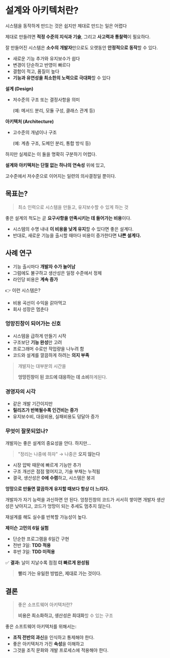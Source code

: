 # 설계와 아키텍처란?

시스템을 동작하게 만드는 것은 쉽지만 제대로 만드는 일은 어렵다

제대로 만들려면 **적정 수준의 지식과 기술**, 그리고 **사고력과 통찰력**이 필요하다.

잘 만들어진 시스템은 **소수의 개발자**만으로도 오랫동안 **안정적으로 동작**할 수 있다.

- 새로운 기능 추가와 유지보수가 쉽다
- 변경이 단순하고 반영이 빠르다
- 결함이 적고, 품질이 높다
- **기능과 유연성을 최소한의 노력으로 극대화**할 수 있다

**설계 (Design)**

- 저수준의 구조 또는 결정사항을 의미
    
    (예: 메서드 분리, 모듈 구성, 클래스 관계 등)
    

**아키텍처 (Architecture)**

- 고수준의 개념이나 구조
    
    (예: 계층 구조, 도메인 분리, 통합 방식 등)
    

하지만 실제로는 이 둘을 명확히 구분하기 어렵다.

**설계와 아키텍처는 단절 없는 하나의 연속성** 위에 있고,

고수준에서 저수준으로 이어지는 일련의 의사결정일 뿐이다.

## 목표는?

> 최소 인력으로 시스템을 만들고, 유지보수할 수 있게 하는 것
> 

좋은 설계의 척도는 곧 **요구사항을 만족시키는 데 들어가는 비용**이다.

- 시스템의 수명 내내 **이 비용을 낮게 유지**할 수 있다면 좋은 설계다.
- 반대로, 새로운 기능을 출시할 때마다 비용이 증가한다면 **나쁜 설계다.**



## 사례 연구

- 기능 출시마다 **개발자 수가 늘어남**
- 그럼에도 불구하고 생산성은 일정 수준에서 정체
- 라인당 비용은 **계속 증가**

👉 이런 시스템은?

- 비용 곡선이 수익을 갉아먹고
- 회사 성장은 멈춘다

### 엉망진창이 되어가는 신호

- 시스템을 급하게 만들기 시작
- 구조보단 **기능 완성**만 고려
- 프로그래머 수로만 작업량을 나누려 함
- 코드와 설계를 깔끔하게 하려는 **의지 부족**

> 개발자는 대부분의 시간을
> 
> 
> **엉망진창이 된 코드에 대응하는 데 소비**하게된다.
> 

### 경영자의 시각

- 같은 개발 기간이지만
- **릴리즈가 반복될수록 인건비는 증가**
- 유지보수비, 대응비용, 실패비용도 덩달아 증가

### 무엇이 잘못되었나?

개발자는 좋은 설계의 중요성을 안다. 하지만…

> "정리는 나중에 하자" → 나중은 **오지 않는다**
> 
- 시장 압박 때문에 빠르게 기능만 추가
- 구조 개선은 점점 멀어지고, 기술 부채는 누적됨
- 결국, 생산성은 **0에 수렴**하고, 시스템은 붕괴

**엉망으로 만들면 깔끔하게 유지할 때보다 항상 더 느리다.** 

개발자가 자기 능력을 과신하면 안 된다. 엉창진창의 코드가 서서히 쌓이면 개발자 생산성은 낮아지고, 코드가 엉망이 되는 추세도 멈추지 않는다. 

재설계를 해도 실수를 반복할 가능성이 높다.

**제이슨 고먼의 6일 실험**

- 단순한 프로그램을 6일간 구현
- 전반 3일: **TDD 적용**
- 후반 3일: **TDD 미적용**

✅ **결과:** 날이 지날수록 점점 **더 빠르게 완성됨**

> **빨리 가는 유일한 방법은, 제대로 가는 것이다.**
> 



## 결론

> 좋은 소프트웨어 아키텍처란?
> 
> 
> **비용은 최소화하고, 생산성은 최대화**할 수 있는 구조
> 

좋은 소프트웨어 아키텍처를 위해서는:

- **조직 전반의 과신**을 인식하고 통제해야 한다.
- 좋은 아키텍처가 가진 **속성**을 이해하고
- 그것을 조직 문화와 개발 프로세스에 적용해야 한다.